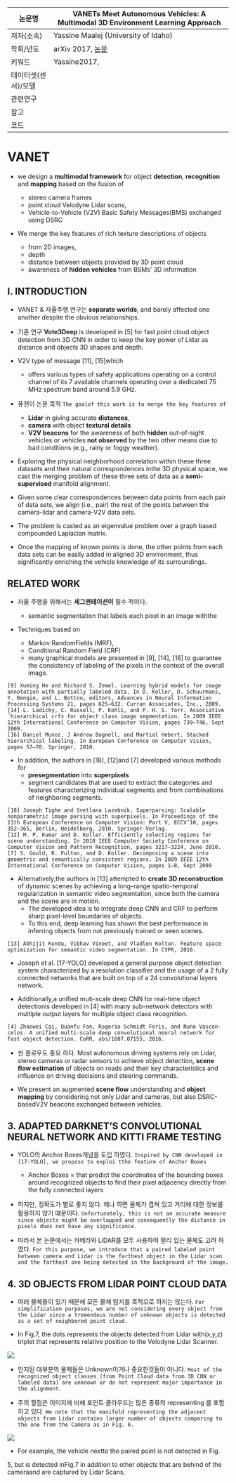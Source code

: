 
| 논문명 |VANETs Meet Autonomous Vehicles: A Multimodal 3D Environment Learning Approach |
| --- | --- |
| 저자\(소속\) | Yassine Maalej \(University of Idaho\) |
| 학회/년도 | arXiv 2017, [논문](https://arxiv.org/abs/1705.08624v1) |
| 키워드 | Yassine2017,  |
| 데이터셋(센서)/모델 | |
| 관련연구||
| 참고 | |
| 코드 | |

# VANET 

- we design a **multimodal framework** for object **detection**, **recognition** and **mapping** based on the fusion
of 
	- stereo camera frames
	- point cloud Velodyne Lidar scans,
	- Vehicle-to-Vehicle (V2V) Basic Safety Messages(BMS) exchanged using DSRC

- We merge the key features of rich texture descriptions of objects 
	- from 2D images, 
	- depth 
	- distance between objects provided by 3D point cloud 
	- awareness of **hidden vehicles** from BSMs’ 3D information


## I. INTRODUCTION

-  VANET & 자율주행 연구는 **separate worlds**, and barely affected one another despite the obvious relationships.

- 기존 연구 **Vote3Deep** is developed in [5] for fast point cloud object detection from 3D CNN in order to keep the key power of Lidar as distance and objects 3D shapes and depth. 

-  V2V type of message [11], [15]which 
	- offers various types of safety applications operating on a control channel of its 7 available channels operating over a dedicated 75 MHz spectrum band around 5.9 GHz. 

- 퓨젼이 논문 목적 `The goalof this work is to merge the key features of`
	-  **Lidar** in giving accurate **distances**, 
	-  **camera** with object **textural details**
	-  **V2V beacons** for the awareness of both **hidden** out-of-sight vehicles or vehicles **not observed** by the two other means due to bad conditions (e.g., rainy or foggy weather). 

- Exploring the physical neighborhood correlation within these three datasets and their natural correspondences inthe 3D physical space, we cast the merging problem of these three sets of data as a **semi-supervised** manifold alignment.

- Given some clear correspondences between data points from each pair of data sets, we align (i.e., pair) the rest of the points between the camera-lidar and camera-V2V data sets.

- The problem is casted as an eigenvalue problem over a graph based compounded Laplacian matrix. 

- Once the mapping of known points is done, the other points from each data sets can be easily added in aligned 3D environment, thus significantly enriching the vehicle knowledge of its surroundings. 

## RELATED WORK

- 자율 주행을 위해서는 **세그멘테이션이** 필수 적이다. 
	- semantic segmentation that labels each pixel in an image withthe 

- Techniques based on 
	- Markov RandomFields (MRF), 
	- Conditional Random Field (CRF) 
	- many graphical models are presented in [9], [14], [16] to guarantee the consistency of labeling of the pixels in the context of the overall image. 

```
[9] Xuming He and Richard S. Zemel. Learning hybrid models for image annotation with partially labeled data. In D. Koller, D. Schuurmans, Y. Bengio, and L. Bottou, editors, Advances in Neural Information Processing Systems 21, pages 625–632. Curran Associates, Inc., 2009.
[14] L. Ladicky, C. Russell, P. Kohli, and P. H. S. Torr. Associative ´hierarchical crfs for object class image segmentation. In 2009 IEEE 12th International Conference on Computer Vision, pages 739–746, Sept 2009.
[16] Daniel Munoz, J Andrew Bagnell, and Martial Hebert. Stacked hierarchical labeling. In European Conference on Computer Vision, pages 57–70. Springer, 2010.
```

- In addition, the authors in [18], [12]and [7] developed various methods for 
	- **presegmentation** into **superpixels** 
	-  segment candidates that are used to extract the categories and features characterizing individual segments and from combinations of neighboring segments. 

```
[18] Joseph Tighe and Svetlana Lazebnik. Superparsing: Scalable nonparametric image parsing with superpixels. In Proceedings of the 11th European Conference on Computer Vision: Part V, ECCV’10, pages 352–365, Berlin, Heidelberg, 2010. Springer-Verlag.
[12] M. P. Kumar and D. Koller. Efficiently selecting regions for scene understanding. In 2010 IEEE Computer Society Conference on Computer Vision and Pattern Recognition, pages 3217–3224, June 2010.
[7] S. Gould, R. Fulton, and D. Koller. Decomposing a scene into geometric and semantically consistent regions. In 2009 IEEE 12th International Conference on Computer Vision, pages 1–8, Sept 2009
```


- Alternatively,the authors in [13] attempted to **create 3D reconstruction** of dynamic scenes by achieving a long-range spatio-temporal regularization in semantic video segmentation, since both the camera and the scene are in motion. 
	- The developed idea is to integrate deep CNN and CRF to perform sharp pixel-level boundaries of objects. 
	- To this end, deep learning has shown the best performance in inferring objects from not previously trained or seen scenes. 

```
[13] Abhijit Kundu, Vibhav Vineet, and Vladlen Koltun. Feature space optimization for semantic video segmentation. In CVPR, 2016.
```

- Joseph et al. [17-YOLO] developed a general purpose object detection system characterized by a resolution classifier and the usage of a 2 fully connected networks that are built on top of a 24 convolutional layers network. 

- Additionally,a unified muti-scale deep CNN for real-time object detectionis developed in [4] with many sub-network detectors with multiple output layers for multiple object class recognition. 

```
[4] Zhaowei Cai, Quanfu Fan, Rogerio Schmidt Feris, and Nuno Vascon- celos. A unified multi-scale deep convolutional neural network for fast object detection. CoRR, abs/1607.07155, 2016.
```

- 씬 플로우도 중요 하다. Most autonomous driving systems rely on Lidar, stereo cameras or radar sensors to achieve object detection, **scene flow estimation** of objects on roads and their key characteristics and influence on driving decisions and steering commands. 

- We present an augmented **scene flow** understanding and **object mapping** by considering not only Lidar and cameras, but also DSRC-basedV2V beacons exchanged between vehicles.

## 3. ADAPTED DARKNET’S CONVOLUTIONAL NEURAL NETWORK AND KITTI FRAME TESTING

- YOLO의 Anchor Boxes개념을 도입 하였다. `Inspired by CNN developed in [17-YOLO], we propose to exploi tthe feature of Anchor Boxes `
	-  Anchor Boxes = that predict the coordinates of the bounding boxes around recognized objects to find their pixel adjacency directly from the fully connected layers

- 하지만, 정확도가 별로 좋지 않다. 왜냐 하면 물체가 겹쳐 있고 거리에 대한 정보를 활용하지 않기 떄문이다. `Unfortunately, this is not an accurate measure since objects might be overlapped and consequently the distance in pixels does not have any significance. `

- 따라서 본 논문에서는 카메라와 LiDAR를 모두 사용하여 멀리 있는 물체도 고려 하였다. `For this purpose, we introduce that a paired labeled point between camera and Lidar is the farthest object in the Lidar scan and the farthest one being detected in the background of the image. `

## 4. 3D OBJECTS FROM LIDAR POINT CLOUD DATA

- 여러 물체들이 있기 때문에 모든 물체 탐지를 목적으로 하지는 않는다. `For simplification purposes, we are not considering every object from the Lidar since a tremendous number of unknown objects is detected as a set of neighbored point cloud. `

- In Fig.7, the dots represents the objects detected from Lidar with(x,y,z) triplet that represents relative position to the Velodyne Lidar Scanner. 

![](https://i.imgur.com/nmCOVdh.png)

- 인지된 대부분의 물체들은 Unknown이거나 중요한것들이 아니다. `Most of the recognized object classes (from Point Cloud data from 3D CNN or labeled data) are unknown or do not represent major importance in the alignment. `

- 주의 할점은  이미지에 비해 포인트 클라우드는 많은 종류의 representing 를 포함하고 있다. `We note that the manifold representing the adjacent objects from Lidar contains larger number of objects comparing to the one from the Camera as in Fig. 6. `

![](https://i.imgur.com/2oLSv07.png)

- For example, the vehicle nextto the paired point is not detected in Fig. 

5, but is detected inFig.7 in addition to other objects that are behind of the cameraand are captured by Lidar Scans.

<!--stackedit_data:
eyJoaXN0b3J5IjpbLTQwNDg3MTg2MF19
-->